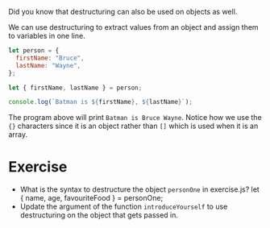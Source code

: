 Did you know that destructuring can also be used on objects as well.

We can use destructuring to extract values from an object and assign them to variables in one line.

```js
let person = {
  firstName: "Bruce",
  lastName: "Wayne",
};

let { firstName, lastName } = person;

console.log(`Batman is ${firstName}, ${lastName}`);
```

The program above will print `Batman is Bruce Wayne`. Notice how we use the `{}` characters since it is an object rather than `[]` which is used when it is an array.

# Exercise

- What is the syntax to destructure the object `personOne` in exercise.js?
let { name, age, favouriteFood } = personOne;
- Update the argument of the function `introduceYourself` to use destructuring on the object that gets passed in.
